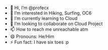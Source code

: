 - 👋 Hi, I’m @profecx
- 👀 I’m interested in Hiking, Surfing, OC6
- 🌱 I’m currently learning to Cloud
- 💞️ I’m looking to collaborate on Cloud Project
- 📫 How to reach me unreachable atm
- 😄 Pronouns: He/Him
- ⚡ Fun fact: I have six toes :p

<!---
profecx/profecx is a ✨ special ✨ repository because its `README.md` (this file) appears on your GitHub profile.
You can click the Preview link to take a look at your changes.
--->
